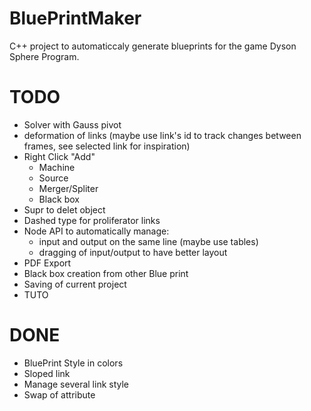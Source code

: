 # BluePrintMaker
C++ project to automaticcaly generate blueprints for the game Dyson Sphere Program.

# TODO

 - Solver with Gauss pivot
 - deformation of links (maybe use link's id to track changes between frames, see selected link for inspiration)
 - Right Click "Add"
	 + Machine
	 + Source
	 + Merger/Spliter
	 + Black box
 - Supr to delet object
 - Dashed type for proliferator links
 - Node API to automatically manage:
	 + input and output on the same line (maybe use tables)
	 + dragging of input/output to have better layout
 - PDF Export
 - Black box creation from other Blue print
 - Saving of current project
 - TUTO

# DONE
 - BluePrint Style in colors
 - Sloped link
 - Manage several link style
 - Swap of attribute